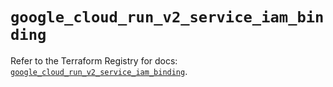 # `google_cloud_run_v2_service_iam_binding`

Refer to the Terraform Registry for docs: [`google_cloud_run_v2_service_iam_binding`](https://registry.terraform.io/providers/hashicorp/google/6.34.0/docs/resources/cloud_run_v2_service_iam_binding).
